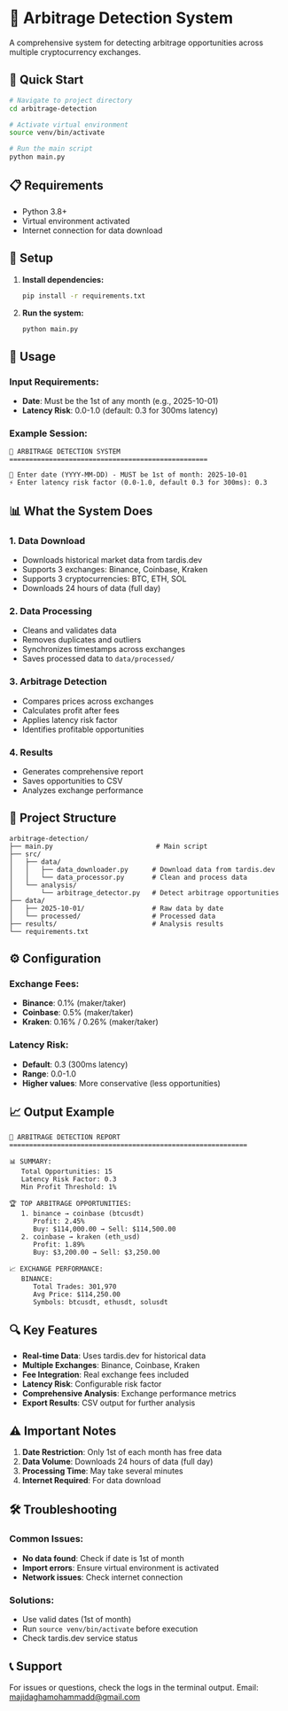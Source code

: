 # 🎯 Arbitrage Detection System

A comprehensive system for detecting arbitrage opportunities across multiple cryptocurrency exchanges.

## 🚀 Quick Start

```bash
# Navigate to project directory
cd arbitrage-detection

# Activate virtual environment
source venv/bin/activate

# Run the main script
python main.py
```

## 📋 Requirements

- Python 3.8+
- Virtual environment activated
- Internet connection for data download

## 🔧 Setup

1. **Install dependencies:**
   ```bash
   pip install -r requirements.txt
   ```

2. **Run the system:**
   ```bash
   python main.py
   ```

## 📅 Usage

### Input Requirements:
- **Date**: Must be the 1st of any month (e.g., 2025-10-01)
- **Latency Risk**: 0.0-1.0 (default: 0.3 for 300ms latency)

### Example Session:
```
🚀 ARBITRAGE DETECTION SYSTEM
==================================================

📅 Enter date (YYYY-MM-DD) - MUST be 1st of month: 2025-10-01
⚡ Enter latency risk factor (0.0-1.0, default 0.3 for 300ms): 0.3
```

## 📊 What the System Does

### 1. **Data Download**
- Downloads historical market data from tardis.dev
- Supports 3 exchanges: Binance, Coinbase, Kraken
- Supports 3 cryptocurrencies: BTC, ETH, SOL
- Downloads 24 hours of data (full day)

### 2. **Data Processing**
- Cleans and validates data
- Removes duplicates and outliers
- Synchronizes timestamps across exchanges
- Saves processed data to `data/processed/`

### 3. **Arbitrage Detection**
- Compares prices across exchanges
- Calculates profit after fees
- Applies latency risk factor
- Identifies profitable opportunities

### 4. **Results**
- Generates comprehensive report
- Saves opportunities to CSV
- Analyzes exchange performance

## 📁 Project Structure

```
arbitrage-detection/
├── main.py                          # Main script
├── src/
│   ├── data/
│   │   ├── data_downloader.py      # Download data from tardis.dev
│   │   └── data_processor.py       # Clean and process data
│   └── analysis/
│       └── arbitrage_detector.py   # Detect arbitrage opportunities
├── data/
│   ├── 2025-10-01/                 # Raw data by date
│   └── processed/                  # Processed data
├── results/                        # Analysis results
└── requirements.txt
```

## ⚙️ Configuration

### Exchange Fees:
- **Binance**: 0.1% (maker/taker)
- **Coinbase**: 0.5% (maker/taker)
- **Kraken**: 0.16% / 0.26% (maker/taker)

### Latency Risk:
- **Default**: 0.3 (300ms latency)
- **Range**: 0.0-1.0
- **Higher values**: More conservative (less opportunities)

## 📈 Output Example

```
🎯 ARBITRAGE DETECTION REPORT
============================================================

📊 SUMMARY:
   Total Opportunities: 15
   Latency Risk Factor: 0.3
   Min Profit Threshold: 1%

🏆 TOP ARBITRAGE OPPORTUNITIES:
   1. binance → coinbase (btcusdt)
      Profit: 2.45%
      Buy: $114,000.00 → Sell: $114,500.00
   2. coinbase → kraken (eth_usd)
      Profit: 1.89%
      Buy: $3,200.00 → Sell: $3,250.00

📈 EXCHANGE PERFORMANCE:
   BINANCE:
      Total Trades: 301,970
      Avg Price: $114,250.00
      Symbols: btcusdt, ethusdt, solusdt
```

## 🔍 Key Features

- **Real-time Data**: Uses tardis.dev for historical data
- **Multiple Exchanges**: Binance, Coinbase, Kraken
- **Fee Integration**: Real exchange fees included
- **Latency Risk**: Configurable risk factor
- **Comprehensive Analysis**: Exchange performance metrics
- **Export Results**: CSV output for further analysis

## ⚠️ Important Notes

1. **Date Restriction**: Only 1st of each month has free data
2. **Data Volume**: Downloads 24 hours of data (full day)
3. **Processing Time**: May take several minutes
4. **Internet Required**: For data download

## 🛠️ Troubleshooting

### Common Issues:
- **No data found**: Check if date is 1st of month
- **Import errors**: Ensure virtual environment is activated
- **Network issues**: Check internet connection

### Solutions:   
- Use valid dates (1st of month)
- Run `source venv/bin/activate` before execution
- Check tardis.dev service status

## 📞 Support

For issues or questions, check the logs in the terminal output.
Email: majidaghamohammadd@gmail.com
